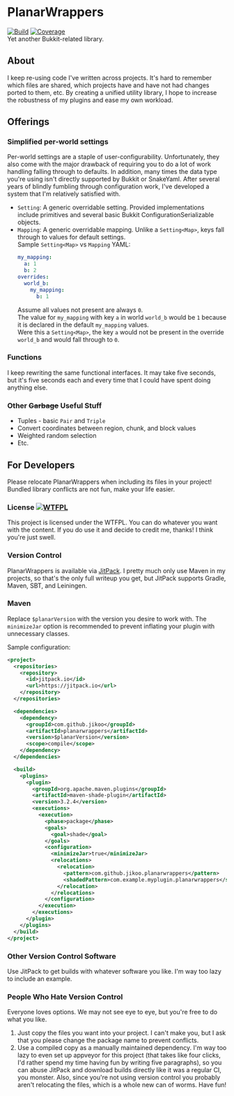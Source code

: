 # PlanarWrappers

[![Build](https://github.com/Jikoo/PlanarWrappers/actions/workflows/ci.yml/badge.svg)](https://github.com/Jikoo/PlanarWrappers/actions/workflows/ci.yml)
[![Coverage](https://sonarcloud.io/api/project_badges/measure?project=Jikoo_PlanarWrappers&metric=coverage)](https://sonarcloud.io/dashboard?id=Jikoo_PlanarWrappers)  
Yet another Bukkit-related library.

## About

I keep re-using code I've written across projects. It's hard to remember which files are shared,
which projects have and have not had changes ported to them, etc. By creating a unified utility
library, I hope to increase the robustness of my plugins and ease my own workload.

## Offerings

### Simplified per-world settings

Per-world settings are a staple of user-configurability. Unfortunately, they also come with the
major drawback of requiring you to do a lot of work handling falling through to defaults. In
addition, many times the data type you're using isn't directly supported by Bukkit or SnakeYaml.
After several years of blindly fumbling through configuration work, I've developed a system that I'm
relatively satisfied with.

* `Setting`: A generic overridable setting. Provided implementations include primitives and several
  basic Bukkit ConfigurationSerializable objects.
* `Mapping`: A generic overridable mapping. Unlike a `Setting<Map>`, keys fall through to values for
  default settings.  
  Sample `Setting<Map>` vs `Mapping` YAML:
  ```yaml
  my_mapping:
    a: 1
    b: 2
  overrides:
    world_b:
      my_mapping:
        b: 1
  ```
  Assume all values not present are always `0`.  
  The value for `my_mapping` with key `a` in world `world_b` would be `1` because it is declared in
  the default `my_mapping` values.  
  Were this a `Setting<Map>`, the key `a` would not be present in the override `world_b` and would
  fall through to `0`.

### Functions

I keep rewriting the same functional interfaces. It may take five seconds, but it's five seconds
each and every time that I could have spent doing anything else.

### Other ~~Garbage~~ Useful Stuff

* Tuples - basic `Pair` and `Triple`
* Convert coordinates between region, chunk, and block values
* Weighted random selection
* Etc.

## For Developers

Please relocate PlanarWrappers when including its files in your project! Bundled library conflicts
are not fun, make your life easier.

### License [![WTFPL](http://www.wtfpl.net/wp-content/uploads/2012/12/wtfpl-badge-2.png)](http://www.wtfpl.net/)

This project is licensed under the WTFPL. You can do whatever you want with the content.
If you do use it and decide to credit me, thanks! I think you're just swell.

### Version Control

PlanarWrappers is available via [JitPack](https://jitpack.io). I pretty much only use Maven in my
projects, so that's the only full writeup you get, but JitPack supports Gradle, Maven, SBT, and
Leiningen.

### Maven

Replace `$planarVersion` with the version you desire to work with. The `minimizeJar` option is
recommended to prevent inflating your plugin with unnecessary classes.  

Sample configuration:

```xml
<project>
  <repositories>
    <repository>
      <id>jitpack.io</id>
      <url>https://jitpack.io</url>
    </repository>
  </repositories>

  <dependencies>
    <dependency>
      <groupId>com.github.jikoo</groupId>
      <artifactId>planarwrappers</artifactId>
      <version>$planarVersion</version>
      <scope>compile</scope>
    </dependency>
  </dependencies>

  <build>
    <plugins>
      <plugin>
        <groupId>org.apache.maven.plugins</groupId>
        <artifactId>maven-shade-plugin</artifactId>
        <version>3.2.4</version>
        <executions>
          <execution>
            <phase>package</phase>
            <goals>
              <goal>shade</goal>
            </goals>
            <configuration>
              <minimizeJar>true</minimizeJar>
              <relocations>
                <relocation>
                  <pattern>com.github.jikoo.planarwrappers</pattern>
                  <shadedPattern>com.example.myplugin.planarwrappers</shadedPattern>
                </relocation>
              </relocations>
            </configuration>
          </execution>
        </executions>
      </plugin>
    </plugins>
  </build>
</project>
```

### Other Version Control Software

Use JitPack to get builds with whatever software you like. I'm way too lazy to include an example.

### People Who Hate Version Control

Everyone loves options. We may not see eye to eye, but you're free to do what you like.
1) Just copy the files you want into your project. I can't make you, but I ask that you please
   change the package name to prevent conflicts.
2) Use a compiled copy as a manually maintained dependency. I'm way too lazy to even set up appveyor
   for this project (that takes like four clicks, I'd rather spend my time having fun by writing
   five paragraphs), so you can abuse JitPack and download builds directly like it was a regular CI,
   you monster. Also, since you're not using version control you probably aren't relocating the
   files, which is a whole new can of worms. Have fun!
